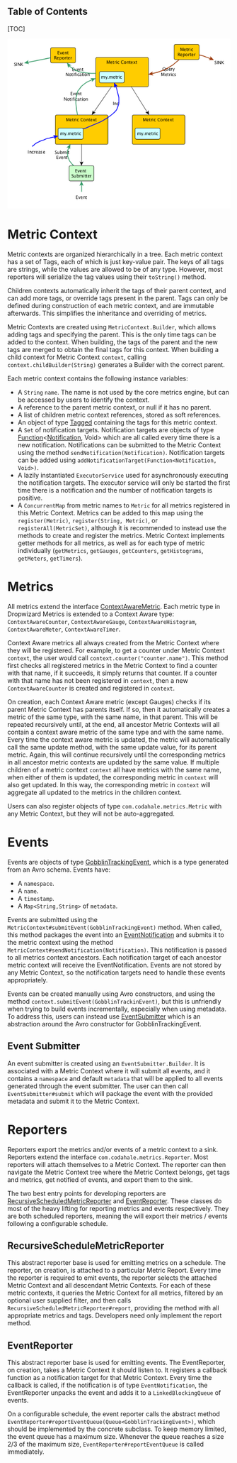 Table of Contents
-----------------

[TOC]

![Gobblin Metrics Architecture Diagram](../img/Gobblin-Metrics-Architecture.png)

Metric Context
==============

Metric contexts are organized hierarchically in a tree. Each metric context has a set of Tags, each of which is just key-value pair. The keys of all tags are strings, while the values are allowed to be of any type. However, most reporters will serialize the tag values using their `toString()` method.

Children contexts automatically inherit the tags of their parent context, and can add more tags, or override tags present in the parent. Tags can only be defined during construction of each metric context, and are immutable afterwards. This simplifies the inheritance and overriding of metrics. 

Metric Contexts are created using `MetricContext.Builder`, which allows adding tags and specifying the parent. This is the only time tags can be added to the context. When building, the tags of the parent and the new tags are merged to obtain the final tags for this context. When building a child context for Metric Context `context`, calling `context.childBuilder(String)` generates a Builder with the correct parent.

Each metric context contains the following instance variables:

* A `String` `name`. The name is not used by the core metrics engine, but can be accessed by users to identify the context.
* A reference to the parent metric context, or null if it has no parent.
* A list of children metric context references, stored as soft references.
* An object of type [Tagged](https://github.com/apache/gobblin/blob/master/gobblin-metrics-libs/gobblin-metrics-base/src/main/java/org/apache/gobblin/metrics/Tagged.java) containing the tags for this metric context.
* A `Set` of notification targets. Notification targets are objects of type [Function](https://google.github.io/guava/releases/15.0/api/docs/com/google/common/base/Function.html)<[Notification](https://github.com/apache/gobblin/blob/master/gobblin-metrics-libs/gobblin-metrics-base/src/main/java/org/apache/gobblin/metrics/notification/Notification.java), Void> which are all called every time there is a new notification. Notifications can be submitted to the Metric Context using the method `sendNotification(Notification)`. Notification targets can be added using `addNotificationTarget(Function<Notification, Void>)`.
* A lazily instantiated `ExecutorService` used for asynchronously executing the notification targets. The executor service will only be started the first time there is a notification and the number of notification targets is positive.
* A `ConcurrentMap` from metric names to `Metric` for all metrics registered in this Metric Context. Metrics can be added to this map using the `register(Metric)`, `register(String, Metric)`, or `registerAll(MetricSet)`, although it is recommended to instead use the methods to create and register the metrics. Metric Context implements getter methods for all metrics, as well as for each type of metric individually (`getMetrics`, `getGauges`, `getCounters`, `getHistograms`, `getMeters`, `getTimers`).

Metrics
=======

All metrics extend the interface [ContextAwareMetric](https://github.com/apache/gobblin/blob/master/gobblin-metrics-libs/gobblin-metrics-base/src/main/java/org/apache/gobblin/metrics/ContextAwareMetric.java). Each metric type in Dropwizard Metrics is extended to a Context Aware type: `ContextAwareCounter`, `ContextAwareGauge`, `ContextAwareHistogram`, `ContextAwareMeter`, `ContextAwareTimer`.

Context Aware metrics all always created from the Metric Context where they will be registered. For example, to get a counter under Metric Context `context`, the user would call `context.counter("counter.name")`. This method first checks all registered metrics in the Metric Context to find a counter with that name, if it succeeds, it simply returns that counter. If a counter with that name has not been registered in `context`, then a new `ContextAwareCounter` is created and registered in `context`.

On creation, each Context Aware metric (except Gauges) checks if its parent Metric Context has parents itself. If so, then it automatically creates a metric of the same type, with the same name, in that parent. This will be repeated recursively until, at the end, all ancestor Metric Contexts will all contain a context aware metric of the same type and with the same name. Every time the context aware metric is updated, the metric will automatically call the same update method, with the same update value, for its parent metric. Again, this will continue recursively until the corresponding metrics in all ancestor metric contexts are updated by the same value. If multiple children of a metric context `context` all have metrics with the same name, when either of them is updated, the corresponding metric in `context` will also get updated. In this way, the corresponding metric in `context` will aggregate all updated to the metrics in the children context.

Users can also register objects of type `com.codahale.metrics.Metric` with any Metric Context, but they will not be auto-aggregated.

Events
======

Events are objects of type [GobblinTrackingEvent](https://github.com/apache/gobblin/blob/master/gobblin-metrics-libs/gobblin-metrics-base/src/main/avro/GobblinTrackingEvent.avsc), which is a type generated from an Avro schema. Events have:

* A `namespace`.
* A `name`.
* A `timestamp`.
* A `Map<String,String>` of `metadata`.

Events are submitted using the `MetricContext#submitEvent(GobblinTrackingEvent)` method. When called, this method packages the event into an [EventNotification](https://github.com/apache/gobblin/blob/master/gobblin-metrics-libs/gobblin-metrics-base/src/main/java/org/apache/gobblin/metrics/notification/EventNotification.java) and submits it to the metric context using the method `MetricContext#sendNotification(Notification)`. This notification is passed to all metrics context ancestors. Each notification target of each ancestor metric context will receive the EventNotification. Events are not stored by any Metric Context, so the notification targets need to handle these events appropriately.

Events can be created manually using Avro constructors, and using the method `context.submitEvent(GobblinTrackinEvent)`, but this is unfriendly when trying to build events incrementally, especially when using metadata. To address this, users can instead use [EventSubmitter](https://github.com/apache/gobblin/blob/master/gobblin-metrics-libs/gobblin-metrics-base/src/main/java/org/apache/gobblin/metrics/event/EventSubmitter.java) which is an abstraction around the Avro constructor for GobblinTrackingEvent.

Event Submitter
---------------

An event submitter is created using an `EventSubmitter.Builder`. It is associated with a Metric Context where it will submit all events, and it contains a `namespace` and default `metadata` that will be applied to all events generated through the event submitter. The user can then call `EventSubmitter#submit` which will package the event with the provided metadata and submit it to the Metric Context.

Reporters
=========

Reporters export the metrics and/or events of a metric context to a sink. Reporters extend the interface `com.codahale.metrics.Reporter`. Most reporters will attach themselves to a Metric Context. The reporter can then navigate the Metric Context tree where the Metric Context belongs, get tags and metrics, get notified of events, and export them to the sink.

The two best entry points for developing reporters are [RecursiveScheduledMetricReporter](https://github.com/apache/gobblin/blob/master/gobblin-metrics-libs/gobblin-metrics-base/src/main/java/org/apache/gobblin/metrics/reporter/RecursiveScheduledMetricReporter.java) and [EventReporter](https://github.com/apache/gobblin/blob/master/gobblin-metrics-libs/gobblin-metrics-base/src/main/java/org/apache/gobblin/metrics/reporter/EventReporter.java). These classes do most of the heavy lifting for reporting metrics and events respectively. They are both scheduled reporters, meaning the will export their metrics / events following a configurable schedule.

RecursiveScheduleMetricReporter
-------------------------------

This abstract reporter base is used for emitting metrics on a schedule. The reporter, on creation, is attached to a particular Metric Report. Every time the reporter is required to emit events, the reporter selects the attached Metric Context and all descendant Metric Contexts. For each of these metric contexts, it queries the Metric Context for all metrics, filtered by an optional user supplied filter, and then calls `RecursiveScheduledMetricReporter#report`, providing the method with all appropriate metrics and tags. Developers need only implement the report method.

EventReporter
-------------

This abstract reporter base is used for emitting events. The EventReporter, on creation, takes a Metric Context it should listen to. It registers a callback function as a notification target for that Metric Context. Every time the callback is called, if the notification is of type `EventNotification`, the EventReporter unpacks the event and adds it to a `LinkedBlockingQueue` of events.

On a configurable schedule, the event reporter calls the abstract method `EventReporter#reportEventQueue(Queue<GobblinTrackingEvent>)`, which should be implemented by the concrete subclass. To keep memory limited, the event queue has a maximum size. Whenever the queue reaches a size 2/3 of the maximum size, `EventReporter#reportEventQueue` is called immediately.
